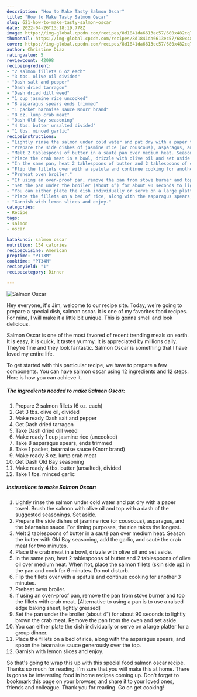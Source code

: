 ```yaml
---
description: "How to Make Tasty Salmon Oscar"
title: "How to Make Tasty Salmon Oscar"
slug: 621-how-to-make-tasty-salmon-oscar
date: 2022-04-26T13:18:19.778Z
image: https://img-global.cpcdn.com/recipes/8d1841da6613ec57/680x482cq70/salmon-oscar-recipe-main-photo.jpg
thumbnail: https://img-global.cpcdn.com/recipes/8d1841da6613ec57/680x482cq70/salmon-oscar-recipe-main-photo.jpg
cover: https://img-global.cpcdn.com/recipes/8d1841da6613ec57/680x482cq70/salmon-oscar-recipe-main-photo.jpg
author: Christine Diaz
ratingvalue: 5
reviewcount: 42098
recipeingredient:
- "2 salmon fillets 6 oz each"
- "3 tbs. olive oil divided"
- "Dash salt and pepper"
- "Dash dried tarragon"
- "Dash dried dill weed"
- "1 cup jasmine rice uncooked"
- "8 asparagus spears ends trimmed"
- "1 packet barnaise sauce Knorr brand"
- "8 oz. lump crab meat"
- "Dash Old Bay seasoning"
- "4 tbs. butter unsalted divided"
- "1 tbs. minced garlic"
recipeinstructions:
- "Lightly rinse the salmon under cold water and pat dry with a paper towel. Brush the salmon with olive oil and top with a dash of the suggested seasonings. Set aside."
- "Prepare the side dishes of jasmine rice (or couscous), asparagus, and the béarnaise sauce. For timing purposes, the rice takes the longest."
- "Melt 2 tablespoons of butter in a sauté pan over medium heat. Season the butter with Old Bay seasoning, add the garlic, and sauté the crab meat for two minutes."
- "Place the crab meat in a bowl, drizzle with olive oil and set aside."
- "In the same pan, heat 2 tablespoons of butter and 2 tablespoons of olive oil over medium heat. When hot, place the salmon fillets (skin side up) in the pan and cook for 6 minutes. Do not disturb."
- "Flip the fillets over with a spatula and continue cooking for another 3 minutes."
- "Preheat oven broiler."
- "If using an oven-proof pan, remove the pan from stove burner and top the fillets with crab meat. [Alternative to using a pan is to use a raised edge baking sheet, lightly greased]"
- "Set the pan under the broiler (about 4”) for about 90 seconds to lightly brown the crab meat. Remove the pan from the oven and set aside."
- "You can either plate the dish individually or serve on a large platter for a group dinner."
- "Place the fillets on a bed of rice, along with the asparagus spears, and spoon the béarnaise sauce generously over the top."
- "Garnish with lemon slices and enjoy."
categories:
- Recipe
tags:
- salmon
- oscar

katakunci: salmon oscar 
nutrition: 154 calories
recipecuisine: American
preptime: "PT13M"
cooktime: "PT34M"
recipeyield: "1"
recipecategory: Dinner

---
```



![Salmon Oscar](https://img-global.cpcdn.com/recipes/8d1841da6613ec57/680x482cq70/salmon-oscar-recipe-main-photo.jpg)

Hey everyone, it's Jim, welcome to our recipe site. Today, we're going to prepare a special dish, salmon oscar. It is one of my favorites food recipes. For mine, I will make it a little bit unique. This is gonna smell and look delicious.



Salmon Oscar is one of the most favored of recent trending meals on earth. It is easy, it is quick, it tastes yummy. It is appreciated by millions daily. They're fine and they look fantastic. Salmon Oscar is something that I have loved my entire life.


To get started with this particular recipe, we have to prepare a few components. You can have salmon oscar using 12 ingredients and 12 steps. Here is how you can achieve it.

<!--inarticleads1-->

##### The ingredients needed to make Salmon Oscar:

1. Prepare 2 salmon fillets (6 oz. each)
1. Get 3 tbs. olive oil, divided
1. Make ready Dash salt and pepper
1. Get Dash dried tarragon
1. Take Dash dried dill weed
1. Make ready 1 cup jasmine rice (uncooked)
1. Take 8 asparagus spears, ends trimmed
1. Take 1 packet, béarnaise sauce (Knorr brand)
1. Make ready 8 oz. lump crab meat
1. Get Dash Old Bay seasoning
1. Make ready 4 tbs. butter (unsalted), divided
1. Take 1 tbs. minced garlic




<!--inarticleads2-->

##### Instructions to make Salmon Oscar:

1. Lightly rinse the salmon under cold water and pat dry with a paper towel. Brush the salmon with olive oil and top with a dash of the suggested seasonings. Set aside.
1. Prepare the side dishes of jasmine rice (or couscous), asparagus, and the béarnaise sauce. For timing purposes, the rice takes the longest.
1. Melt 2 tablespoons of butter in a sauté pan over medium heat. Season the butter with Old Bay seasoning, add the garlic, and sauté the crab meat for two minutes.
1. Place the crab meat in a bowl, drizzle with olive oil and set aside.
1. In the same pan, heat 2 tablespoons of butter and 2 tablespoons of olive oil over medium heat. When hot, place the salmon fillets (skin side up) in the pan and cook for 6 minutes. Do not disturb.
1. Flip the fillets over with a spatula and continue cooking for another 3 minutes.
1. Preheat oven broiler.
1. If using an oven-proof pan, remove the pan from stove burner and top the fillets with crab meat. [Alternative to using a pan is to use a raised edge baking sheet, lightly greased]
1. Set the pan under the broiler (about 4”) for about 90 seconds to lightly brown the crab meat. Remove the pan from the oven and set aside.
1. You can either plate the dish individually or serve on a large platter for a group dinner.
1. Place the fillets on a bed of rice, along with the asparagus spears, and spoon the béarnaise sauce generously over the top.
1. Garnish with lemon slices and enjoy.




So that's going to wrap this up with this special food salmon oscar recipe. Thanks so much for reading. I'm sure that you will make this at home. There is gonna be interesting food in home recipes coming up. Don't forget to bookmark this page on your browser, and share it to your loved ones, friends and colleague. Thank you for reading. Go on get cooking!
